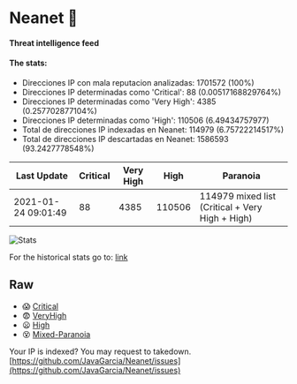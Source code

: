 # Neanet :hocho:
#### Threat intelligence feed
#### The stats:

- Direcciones IP con mala reputacion analizadas: 1701572 (100%)
- Direcciones IP determinadas como 'Critical':  88 (0.00517168829764%)
- Direcciones IP determinadas como 'Very High':  4385 (0.257702877104%)
- Direcciones IP determinadas como 'High':  110506 (6.49434757977)
- Total de direcciones IP indexadas en Neanet:  114979 (6.75722214517%)
- Total de direcciones IP descartadas en Neanet:  1586593 (93.2427778548%)

| Last Update | Critical | Very High | High | Paranoia |
| --- | --- | --- | --- | --- |
| 2021-01-24 09:01:49 | 88 | 4385 | 110506 | 114979 mixed list (Critical + Very High + High)|

![Stats](https://docs.google.com/spreadsheets/d/e/2PACX-1vSnaNMIXVabIpDJjufMlzH7poXnshF3mgd8Is1g9ytUEzVsP5my4Trn8f-xkoLLQ38xpL3HtmUexLo6/pubchart?oid=501124687&format=image)

For the historical stats go to: [link](/stats.csv)
## Raw
- :scream: [Critical](https://raw.githubusercontent.com/JavaGarcia/Neanet/master/blacklists/neanet_critical.txt)
- :fearful: [VeryHigh](https://raw.githubusercontent.com/JavaGarcia/Neanet/master/blacklists/neanet_veryHigh.txtt)
- :frowning: [High](https://raw.githubusercontent.com/JavaGarcia/Neanet/master/blacklists/neanet_high.txt)
- :dizzy_face: [Mixed-Paranoia](https://raw.githubusercontent.com/JavaGarcia/Neanet/master/blacklists/neanet_all.txt)


Your IP is indexed? You may request to takedown. [https://github.com/JavaGarcia/Neanet/issues](https://github.com/JavaGarcia/Neanet/issues)














































































































































































































































































































































































































































































































































































































































































































































































































































































































































































































































































































































































































































































































































































































































































































































































































































































































































































































































































































































































































































































































































































































































































































































































































































































































































































































































































































































































































































































































































































































































































































































































































































































































































































































































































































































































































































































































































































































































































